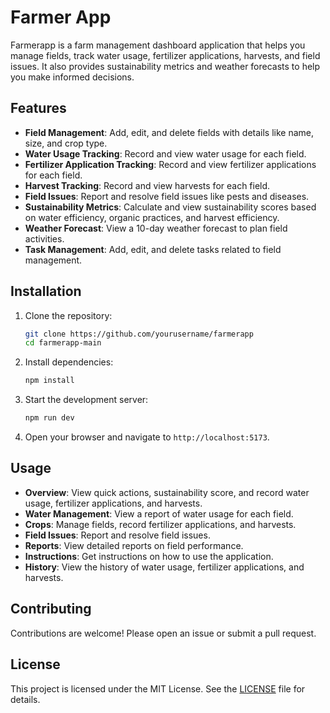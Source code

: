 # Farmer App

Farmerapp is a farm management dashboard application that helps you manage fields, track water usage, fertilizer applications, harvests, and field issues. It also provides sustainability metrics and weather forecasts to help you make informed decisions.

## Features

- **Field Management**: Add, edit, and delete fields with details like name, size, and crop type.
- **Water Usage Tracking**: Record and view water usage for each field.
- **Fertilizer Application Tracking**: Record and view fertilizer applications for each field.
- **Harvest Tracking**: Record and view harvests for each field.
- **Field Issues**: Report and resolve field issues like pests and diseases.
- **Sustainability Metrics**: Calculate and view sustainability scores based on water efficiency, organic practices, and harvest efficiency.
- **Weather Forecast**: View a 10-day weather forecast to plan field activities.
- **Task Management**: Add, edit, and delete tasks related to field management.

## Installation

1. Clone the repository:
    ```sh
    git clone https://github.com/yourusername/farmerapp
    cd farmerapp-main
    ```

2. Install dependencies:
    ```sh
    npm install
    ```

3. Start the development server:
    ```sh
    npm run dev
    ```

4. Open your browser and navigate to `http://localhost:5173`.

## Usage

- **Overview**: View quick actions, sustainability score, and record water usage, fertilizer applications, and harvests.
- **Water Management**: View a report of water usage for each field.
- **Crops**: Manage fields, record fertilizer applications, and harvests.
- **Field Issues**: Report and resolve field issues.
- **Reports**: View detailed reports on field performance.
- **Instructions**: Get instructions on how to use the application.
- **History**: View the history of water usage, fertilizer applications, and harvests.

## Contributing

Contributions are welcome! Please open an issue or submit a pull request.

## License

This project is licensed under the MIT License. See the [LICENSE](LICENSE) file for details.
